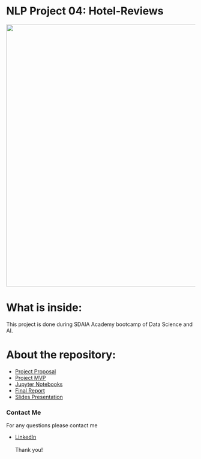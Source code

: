 # NLP Project 04: Hotel-Reviews

<p align="center" width="100%">
<img src="https://www.revinate.com/wp-content/themes/revinate-sage/resources/assets/images/product-desc/_guest-feedback-reputation.png" width="700" style="display: block; margin: 0 auto"/>
</p>


# What is inside:
This project is done during SDAIA Academy bootcamp of Data Science and AI.

# About the repository:
- [Project Proposal](https://github.com/halaalanzi/Hotel-Reviews-NLP-Project/tree/main/Proposal)
- [Project MVP](https://github.com/halaalanzi/Hotel-Reviews-NLP-Project/tree/main/MVP)
- [Jupyter Notebooks](https://github.com/halaalanzi/Hotel-Reviews-NLP-Project/tree/main/Jupyter%20Notebooks)
- [Final Report](https://github.com/halaalanzi/Hotel-Reviews-NLP-Project/tree/main/Report)
- [Slides Presentation](https://github.com/halaalanzi/Hotel-Reviews-NLP-Project/tree/main/Presentation)

### Contact Me
For any questions please contact me <br/>
- [LinkedIn](https://www.linkedin.com/in/hala-alenazi-5768a8196/)
<br/><br/>
Thank you!
